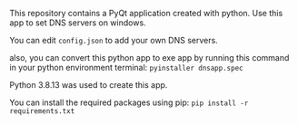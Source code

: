 This repository contains a PyQt application created with python. Use this app to set DNS servers on windows.

You can edit `config.json` to add your own DNS servers. 

also, you can convert this python app to exe app by running this command in your python environment terminal:
`pyinstaller dnsapp.spec`

Python 3.8.13 was used to create this app.

You can install the required packages using pip:
`pip install -r requirements.txt`

